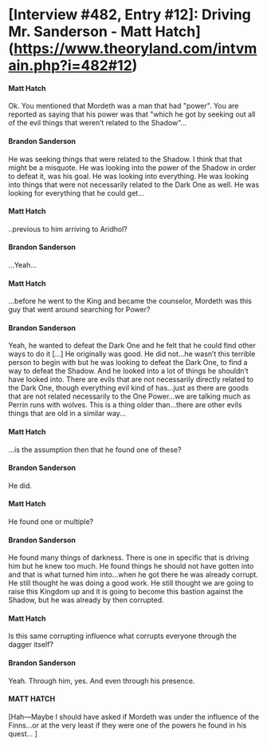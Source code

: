# [Interview #482, Entry #12]: Driving Mr. Sanderson - Matt Hatch](https://www.theoryland.com/intvmain.php?i=482#12)

#### Matt Hatch

Ok. You mentioned that Mordeth was a man that had "power". You are reported as saying that his power was that "which he got by seeking out all of the evil things that weren’t related to the Shadow"...

#### Brandon Sanderson

He was seeking things that were related to the Shadow. I think that that might be a misquote. He was looking into the power of the Shadow in order to defeat it, was his goal. He was looking into everything. He was looking into things that were not necessarily related to the Dark One as well. He was looking for everything that he could get...

#### Matt Hatch

..previous to him arriving to Aridhol?

#### Brandon Sanderson

...Yeah...

#### Matt Hatch

...before he went to the King and became the counselor, Mordeth was this guy that went around searching for Power?

#### Brandon Sanderson

Yeah, he wanted to defeat the Dark One and he felt that he could find other ways to do it [...] He originally was good. He did not...he wasn’t this terrible person to begin with but he was looking to defeat the Dark One, to find a way to defeat the Shadow. And he looked into a lot of things he shouldn’t have looked into. There are evils that are not necessarily directly related to the Dark One, though everything evil kind of has...just as there are goods that are not related necessarily to the One Power...we are talking much as Perrin runs with wolves. This is a thing older than...there are other evils things that are old in a similar way...

#### Matt Hatch

...is the assumption then that he found one of these?

#### Brandon Sanderson

He did.

#### Matt Hatch

He found one or multiple?

#### Brandon Sanderson

He found many things of darkness. There is one in specific that is driving him but he knew too much. He found things he should not have gotten into and that is what turned him into...when he got there he was already corrupt. He still thought he was doing a good work. He still thought we are going to raise this Kingdom up and it is going to become this bastion against the Shadow, but he was already by then corrupted.

#### Matt Hatch

Is this same corrupting influence what corrupts everyone through the dagger itself?

#### Brandon Sanderson

Yeah. Through him, yes. And even through his presence.

#### MATT HATCH

[Hah—Maybe I should have asked if Mordeth was under the influence of the Finns...or at the very least if they were one of the powers he found in his quest... ]

